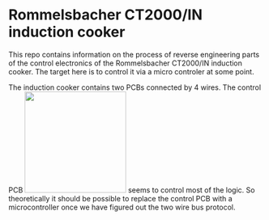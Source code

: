 # Rommelsbacher CT2000/IN induction cooker

This repo contains information on the process of reverse engineering parts of the control electronics of the Rommelsbacher
CT2000/IN induction cooker. The target here is to control it via a micro controler at some point.

The induction cooker contains two PCBs connected by 4 wires. The control PCB 
<img src="raw/master/photos/control_pcb_front.jpg" width="200" height="200" /> seems to control most of the logic. 
So theoretically it should be possible
to replace the control PCB with a microcontroller once we have figured out the two wire bus protocol.